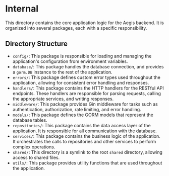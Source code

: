 # Internal

This directory contains the core application logic for the Aegis backend. It is organized into several packages, each with a specific responsibility.

## Directory Structure

*   `config/`: This package is responsible for loading and managing the application's configuration from environment variables.
*   `database/`: This package handles the database connection, and provides a `gorm.DB` instance to the rest of the application.
*   `errors/`: This package defines custom error types used throughout the application, allowing for consistent error handling and responses.
*   `handlers/`: This package contains the HTTP handlers for the RESTful API endpoints. These handlers are responsible for parsing requests, calling the appropriate services, and writing responses.
*   `middleware/`: This package provides Gin middleware for tasks such as authentication, authorization, rate limiting, and error handling.
*   `models/`: This package defines the GORM models that represent the database tables.
*   `repositories/`: This package contains the data access layer of the application. It is responsible for all communication with the database.
*   `services/`: This package contains the business logic of the application. It orchestrates the calls to repositories and other services to perform complex operations.
*   `shared/`: This directory is a symlink to the root `shared` directory, allowing access to shared files.
*   `utils/`: This package provides utility functions that are used throughout the application.
